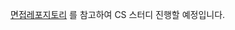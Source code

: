 [면접레포지토리](https://github.com/VSFe/Tech-Interview/blob/main/07-JAVA_SPRING.md)
를 참고하여 CS 스터디 진행할 예정입니다. 